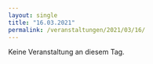 ```yaml
---
layout: single
title: "16.03.2021"
permalink: /veranstaltungen/2021/03/16/
---
```


Keine Veranstaltung an diesem Tag.
